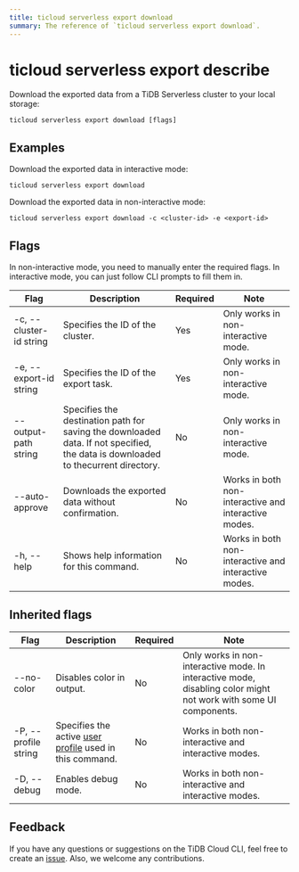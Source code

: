 ```yaml
---
title: ticloud serverless export download
summary: The reference of `ticloud serverless export download`.
---
```


# ticloud serverless export describe

Download the exported data from a TiDB Serverless cluster to your local storage:

```shell
ticloud serverless export download [flags]
```

## Examples

Download the exported data in interactive mode:

```shell
ticloud serverless export download
```

Download the exported data in non-interactive mode:

```shell
ticloud serverless export download -c <cluster-id> -e <export-id>
```

## Flags

In non-interactive mode, you need to manually enter the required flags. In interactive mode, you can just follow CLI prompts to fill them in.

| Flag                    | Description                                                                        | Required | Note                                                 |
|-------------------------|------------------------------------------------------------------------------------|----------|------------------------------------------------------|
| -c, --cluster-id string | Specifies the ID of the cluster.                                                       | Yes      | Only works in non-interactive mode.                  |
| -e, --export-id string  | Specifies the ID of the export task.                                                               | Yes      | Only works in non-interactive mode.                  |
| --output-path string    | Specifies the destination path for saving the downloaded data. If not specified, the data is downloaded to thecurrent directory. | No       | Only works in non-interactive mode.                  |
| --auto-approve          | Downloads the exported data without confirmation.                                                      | No       | Works in both non-interactive and interactive modes. |
| -h, --help              | Shows help information for this command.                                                  | No       | Works in both non-interactive and interactive modes. |

## Inherited flags

| Flag                 | Description                                                                                          | Required | Note                                                                                                             |
|----------------------|------------------------------------------------------------------------------------------------------|----------|------------------------------------------------------------------------------------------------------------------|
| --no-color           | Disables color in output.                                                                            | No       | Only works in non-interactive mode. In interactive mode, disabling color might not work with some UI components. |
| -P, --profile string | Specifies the active [user profile](/tidb-cloud/cli-reference.md#user-profile) used in this command. | No       | Works in both non-interactive and interactive modes.                                                             |
| -D, --debug          | Enables debug mode.                                                                                   | No       | Works in both non-interactive and interactive modes.                                                             |

## Feedback

If you have any questions or suggestions on the TiDB Cloud CLI, feel free to create an [issue](https://github.com/tidbcloud/tidbcloud-cli/issues/new/choose). Also, we welcome any contributions.
